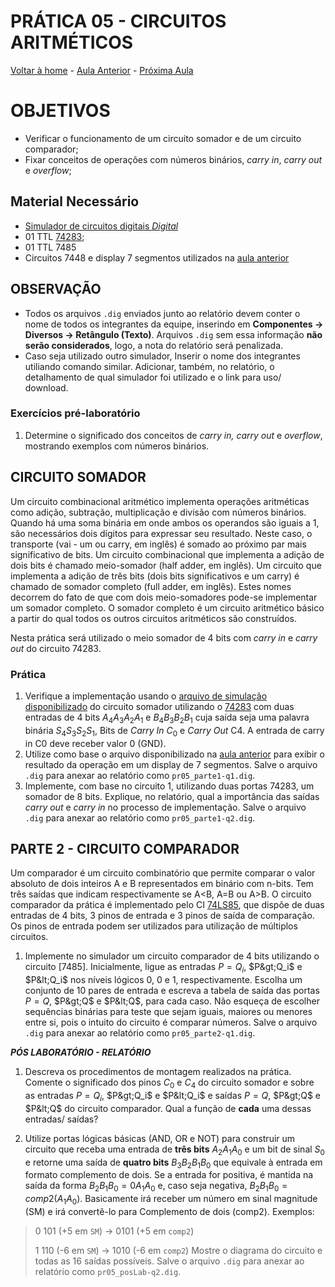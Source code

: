 <script>
  MathJax = {
    tex: {inlineMath: [['$', '$'], ['\\(', '\\)']]}
  };
  </script>
  <script id="MathJax-script" async src="https://cdn.jsdelivr.net/npm/mathjax@3/es5/tex-chtml.js"></script>
  
   <script src="https://cdn.jsdelivr.net/npm/mermaid@8.4.0/dist/mermaid.min.js"></script>
 <script>mermaid.initialize({startOnLoad:true});</script>


# PRÁTICA 05 - CIRCUITOS ARITMÉTICOS

[Voltar à home](../) - [Aula Anterior](./pr04.md) - [Próxima Aula](./pr06.md)


# OBJETIVOS
- Verificar o funcionamento de um circuito somador e de um circuito comparador;
- Fixar conceitos de operações com números binários, *carry in*, *carry out* e *overflow*;

## Material Necessário

- [Simulador de circuitos digitais *Digital*](https://github.com/marcielbp/Digital)
- 01 TTL [74283](https://github.com/marcielbp/Circuits/raw/master/lab/pr05/sn54ls283-sp.pdf);
- 01 TTL 7485
- Circuitos 7448 e display 7 segmentos utilizados na [aula anterior](./pr04.md)

## OBSERVAÇÃO
- Todos os arquivos `.dig` enviados junto ao relatório devem conter o nome de todos os integrantes da equipe, inserindo em **Componentes -> Diversos -> Retângulo (Texto)**. Arquivos `.dig` sem essa informação **não serão considerados**, logo, a nota do relatório será penalizada.
- Caso seja utilizado outro simulador, Inserir o nome dos integrantes utiliando comando similar. Adicionar, também, no relatório, o detalhamento de qual simulador foi utilizado e o link para uso/ download.

### Exercícios pré-laboratório

1.  Determine o significado dos conceitos de *carry in,* *carry out* e *overflow*, mostrando exemplos com números binários.

## CIRCUITO SOMADOR

Um circuito combinacional aritmético implementa operações aritméticas como adição, subtração, multiplicação e divisão com números binários. Quando há uma soma binária em onde ambos os operandos são iguais a 1, são necessários dois dı́gitos para expressar seu resultado. Neste caso, o transporte (vai - um ou carry, em inglês) é somado ao próximo par mais significativo de bits. Um circuito combinacional que implementa a adição de dois bits é chamado meio-somador (half adder, em inglês). Um circuito que implementa a adição de três bits (dois bits significativos e um carry) é chamado de somador completo (full adder, em inglês). Estes nomes decorrem do fato de que com dois meio-somadores pode-se implementar um somador completo. O somador completo é um circuito aritmético básico a partir do qual todos os outros circuitos aritméticos são construı́dos.

Nesta prática será utilizado o meio somador de 4 bits com *carry in* e *carry out* do circuito 74283.

### Prática
1. Verifique a implementação usando o [arquivo de simulação disponibilizado](https://raw.githubusercontent.com/marcielbp/Circuits/master/lab/pr04/dig/pr04-1.dig)
do circuito somador utilizando o [74283](https://github.com/marcielbp/Circuits/raw/master/lab/pr05/sn54ls283-sp.pdf) com duas entradas de 4 bits $A_4A_3A_2A_1$ e $B_4B_3B_2B_1$ cuja saída seja uma palavra binária $S_4S_3S_2S_1$, Bits de *Carry In* $C_0$ e *Carry Out* C4. A entrada de carry in C0 deve receber valor 0 (GND).
2. Utilize como base o arquivo disponibilizado na [aula anterior](./pr04.md) para exibir o resultado da operação em um display de 7 segmentos. Salve o arquivo `.dig`  para anexar ao relatório como `pr05_parte1-q1.dig`.
3. Implemente, com base no circuito 1, utilizando duas portas 74283, um somador de 8 bits. Explique, no relatório, qual a importância das saídas *carry out* e *carry in* no processo de implementação. Salve o arquivo `.dig`  para anexar ao relatório como `pr05_parte1-q2.dig`.


## PARTE 2 - CIRCUITO COMPARADOR

Um comparador é um circuito combinatório que permite comparar o valor absoluto de dois inteiros A e B representados em binário com n-bits. Tem três saı́das que indicam respectivamente se A&lt;B, A=B ou A&gt;B. O circuito comparador da prática é implementado pelo CI [74LS85](https://github.com/marcielbp/Circuits/raw/master/lab/pr05/SN74LS85.pdf), que dispõe de duas entradas de 4 bits, 3 pinos de entrada e 3 pinos de saída de comparação. Os pinos de entrada podem ser utilizados para utilização de múltiplos circuitos.

1. Implemente no simulador um circuito comparador de 4 bits utilizando o circuito [7485]. Inicialmente, ligue as entradas $P=Q_i$, $P&gt;Q_i$ e $P&lt;Q_i$ nos níveis lógicos 0, 0 e 1, respectivamente. Escolha um conjunto de 10 pares de entrada e escreva a tabela de saída das portas $P=Q$, $P&gt;Q$ e $P&lt;Q$, para cada caso. Não esqueça de escolher sequências binárias para teste que sejam iguais, maiores ou menores entre si, pois o intuito do circuito é comparar números. Salve o arquivo `.dig` para anexar ao relatório como `pr05_parte2-q1.dig`.


***PÓS LABORATÓRIO - RELATÓRIO***

1. Descreva os procedimentos de montagem realizados na prática. Comente o significado dos pinos $C_0$ e $C_4$ do circuito somador e sobre as entradas $P=Q_i$, $P&gt;Q_i$ e $P&lt;Q_i$ e saídas $P=Q$, $P&gt;Q$ e $P&lt;Q$ do circuito comparador. Qual a função de **cada** uma dessas entradas/ saídas?

2.  Utilize portas lógicas básicas (AND, OR e NOT) para construir um circuito que receba uma entrada de **três bits** $A_2A_1A_0$ e um bit de sinal $S_0$ e retorne uma saída de **quatro bits** $B_3B_2B_1B_0$ que equivale à entrada em formato complemento de dois. Se a entrada for positiva, é mantida na saída da forma $B_2B_1B_0 = 0 A_1A_0$ e, caso seja negativa, $B_2B_1B_0 = comp2(A_1A_0 )$. Basicamente irá receber um número em sinal magnitude (SM) e irá convertê-lo para Complemento de dois (comp2). Exemplos:
> 0 101 (+5 em `SM`) -> 0101 (+5 em `comp2`)
>
> 1 110 (-6 em `SM`) -> 1010 (-6 em `comp2`)
Mostre o diagrama do circuito e todas as 16 saídas possíveis. Salve o arquivo `.dig` para anexar ao relatório como `pr05_posLab-q2.dig`.


